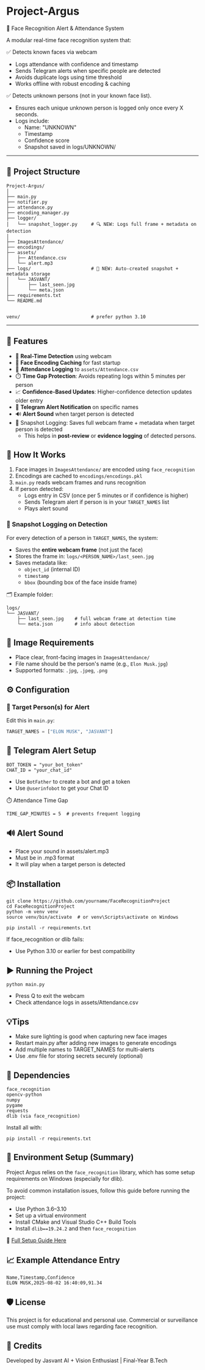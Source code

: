 # Project-Argus
🎯 Face Recognition Alert & Attendance System

A modular real-time face recognition system that:

✅ Detects known faces via webcam  
- Logs attendance with confidence and timestamp  
- Sends Telegram alerts when specific people are detected  
- Avoids duplicate logs using time threshold  
- Works offline with robust encoding & caching

✅ Detects unknown persons (not in your known face list).
- Ensures each unique unknown person is logged only once every X seconds.
- Logs include:
  - Name: "UNKNOWN"
  - Timestamp
  - Confidence score
  - Snapshot saved in logs/UNKNOWN/



---

## 📁 Project Structure
    Project-Argus/
    │
    ├── main.py
    ├── notifier.py
    ├── attendance.py
    ├── encoding_manager.py
    ├── logger/
    │   └── snapshot_logger.py     # 🔍 NEW: Logs full frame + metadata on detection
    │
    ├── ImagesAttendance/
    ├── encodings/
    ├── assets/
    │   ├── Attendance.csv
    │   └── alert.mp3
    ├── logs/                      # 📸 NEW: Auto-created snapshot + metadata storage
    │   └── JASVANT/
    │       ├── last_seen.jpg
    │       └── meta.json
    ├── requirements.txt
    └── README.md

    
    venv/                          # prefer python 3.10

---

## 🚀 Features

- 🎥 **Real-Time Detection** using webcam
- 🧠 **Face Encoding Caching** for fast startup
- 📝 **Attendance Logging** to `assets/Attendance.csv`
- ⏱️ **Time Gap Protection**: Avoids repeating logs within 5 minutes per person
- 📈 **Confidence-Based Updates**: Higher-confidence detection updates older entry
- 📩 **Telegram Alert Notification** on specific names
- 🔊 **Alert Sound** when target person is detected
- 📸 Snapshot Logging: Saves full webcam frame + metadata when target person is detected
  - This helps in **post-review** or **evidence logging** of detected persons.





## 🧠 How It Works

1. Face images in `ImagesAttendance/` are encoded using `face_recognition`
2. Encodings are cached to `encodings/encodings.pkl`
3. `main.py` reads webcam frames and runs recognition
4. If person detected:
   - Logs entry in CSV (once per 5 minutes or if confidence is higher)
   - Sends Telegram alert if person is in your `TARGET_NAMES` list
   - Plays alert sound
### 📸 Snapshot Logging on Detection

For every detection of a person in `TARGET_NAMES`, the system:

- Saves the **entire webcam frame** (not just the face)
- Stores the frame in: `logs/<PERSON_NAME>/last_seen.jpg`
- Saves metadata like:
  - `object_id` (internal ID)
  - `timestamp`
  - `bbox` (bounding box of the face inside frame)

🗂 Example folder:

    logs/
    └── JASVANT/
        ├── last_seen.jpg    # full webcam frame at detection time
        └── meta.json        # info about detection



## 📸 Image Requirements

- Place clear, front-facing images in `ImagesAttendance/`
- File name should be the person's name (e.g., `Elon Musk.jpg`)
- Supported formats: `.jpg`, `.jpeg`, `.png`



## ⚙️ Configuration

### 🎯 Target Person(s) for Alert
Edit this in `main.py`:
```python
TARGET_NAMES = ["ELON MUSK", "JASVANT"]
```
## 📲 Telegram Alert Setup
```In notifier.py, replace:
BOT_TOKEN = "your_bot_token"
CHAT_ID = "your_chat_id"
```
- Use `BotFather` to create a bot and get a token
- Use `@userinfobot` to get your Chat ID



⏱️ Attendance Time Gap
```In attendance.py, change:
TIME_GAP_MINUTES = 5  # prevents frequent logging
```


## 🔊 Alert Sound
- Place your sound in assets/alert.mp3
- Must be in .mp3 format
- It will play when a target person is detected



## 📦 Installation
```🐍 1. Clone and Set Up Virtual Environment
git clone https://github.com/yourname/FaceRecognitionProject
cd FaceRecognitionProject
python -m venv venv
source venv/bin/activate  # or venv\Scripts\activate on Windows
```
```📦 2. Install Python Dependencies
pip install -r requirements.txt
```
If face_recognition or dlib fails:
- Use Python 3.10 or earlier for best compatibility



## ▶️ Running the Project
```
python main.py
```
- Press Q to exit the webcam
- Check attendance logs in assets/Attendance.csv



## 💡Tips
- Make sure lighting is good when capturing new face images
- Restart main.py after adding new images to generate encodings
- Add multiple names to TARGET_NAMES for multi-alerts
- Use .env file for storing secrets securely (optional)


## 🔐 Dependencies
```
face_recognition
opencv-python
numpy
pygame
requests
dlib (via face_recognition)
```
Install all with:
```
pip install -r requirements.txt
```
## 🔧 Environment Setup (Summary)
Project Argus relies on the `face_recognition` library, which has some setup requirements on Windows (especially for dlib).

To avoid common installation issues, follow this guide before running the project:

- Use Python 3.6–3.10
- Set up a virtual environment
- Install CMake and Visual Studio C++ Build Tools
- Install `dlib==19.24.2` and then `face_recognition`

📖 [Full Setup Guide Here](https://github.com/jasvant0020/face-recognition-windows-install-guid?tab=readme-ov-file#-face-recognition-setup-guide-windows)


## 📈 Example Attendance Entry
```
Name,Timestamp,Confidence
ELON MUSK,2025-08-02 16:40:09,91.34
```


## 🛡️ License
This project is for educational and personal use. Commercial or surveillance use must comply with local laws regarding face recognition.



## 🙌 Credits
Developed by Jasvant
AI + Vision Enthusiast | Final-Year B.Tech
